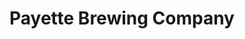 ---
layout: '../../../layouts/Restaurant.astro'
title: Payette Brewing Company
lng: -116.2152023
lat: 43.6135635
color: 'var(--brewery)'
type: brewery
address: 733 S Pioneer St, Boise, ID 83702
rating: 4
tags: 
  - brewery
  - craft beers
---